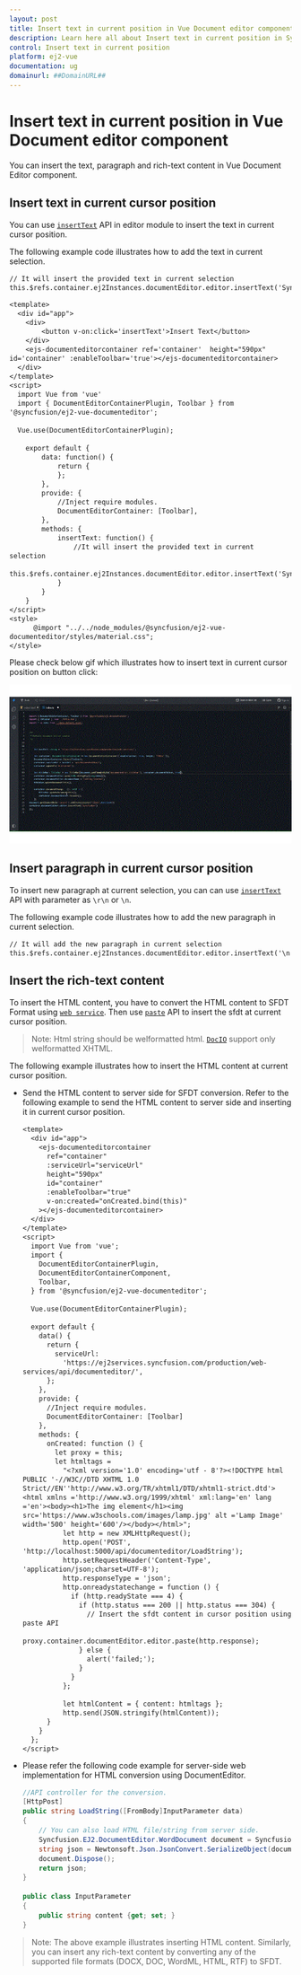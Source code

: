 ```yaml
---
layout: post
title: Insert text in current position in Vue Document editor component | Syncfusion
description: Learn here all about Insert text in current position in Syncfusion Vue Document editor component of Syncfusion Essential JS 2 and more.
control: Insert text in current position 
platform: ej2-vue
documentation: ug
domainurl: ##DomainURL##
---
```


# Insert text in current position in Vue Document editor component

You can insert the text, paragraph and rich-text content in Vue Document Editor component.

## Insert text in current cursor position

You can use [`insertText`](https://ej2.syncfusion.com/vue/documentation/api/document-editor/editor/#inserttext) API in editor module to insert the text in current cursor position.

The following example code illustrates how to add the text in current selection.

```
// It will insert the provided text in current selection
this.$refs.container.ej2Instances.documentEditor.editor.insertText('Syncfusion');
```

```
<template>
  <div id="app">
    <div>
        <button v-on:click='insertText'>Insert Text</button>
    </div>
    <ejs-documenteditorcontainer ref='container'  height="590px" id='container' :enableToolbar='true'></ejs-documenteditorcontainer>
  </div>
</template>
<script>
  import Vue from 'vue'
  import { DocumentEditorContainerPlugin, Toolbar } from '@syncfusion/ej2-vue-documenteditor';

  Vue.use(DocumentEditorContainerPlugin);

    export default {
        data: function() {
            return {
            };
        },
        provide: {
            //Inject require modules.
            DocumentEditorContainer: [Toolbar],
        },
        methods: {
            insertText: function() {
                //It will insert the provided text in current selection
                this.$refs.container.ej2Instances.documentEditor.editor.insertText('Syncfusion');
            }
        }
    }
</script>
<style>
      @import "../../node_modules/@syncfusion/ej2-vue-documenteditor/styles/material.css";
</style>
```

Please check below gif which illustrates how to insert text in current cursor position on button click:

![Insert text in current cursor position in Vue document editor](../images/insert_text.gif)

## Insert paragraph in current cursor position

To insert new paragraph at current selection, you can can use [`insertText`](https://ej2.syncfusion.com/vue/documentation/api/document-editor/editor/#inserttext) API with parameter as `\r\n` or `\n`.

The following example code illustrates how to add the new paragraph in current selection.

```
// It will add the new paragraph in current selection
this.$refs.container.ej2Instances.documentEditor.editor.insertText('\n');
```

## Insert the rich-text content

To insert the HTML content, you have to convert the HTML content to SFDT Format using [`web service`](../../document-editor/web-services-overview). Then use [`paste`](https://ej2.syncfusion.com/vue/documentation/api/document-editor/editor/#paste) API to insert the sfdt at current cursor position.

>Note: Html string should be welformatted html. [`DocIO`](https://help.syncfusion.com/file-formats/docio/html) support only welformatted XHTML.  

The following example illustrates how to insert the HTML content at current cursor position.

* Send the HTML content to server side for SFDT conversion. Refer to the following example to send the HTML content to server side and inserting it in current cursor position.

    ```
    <template>
      <div id="app">
        <ejs-documenteditorcontainer
          ref="container"
          :serviceUrl="serviceUrl"
          height="590px"
          id="container"
          :enableToolbar="true"
          v-on:created="onCreated.bind(this)"
        ></ejs-documenteditorcontainer>
      </div>
    </template>
    <script>
      import Vue from 'vue';
      import {
        DocumentEditorContainerPlugin,
        DocumentEditorContainerComponent,
        Toolbar,
      } from '@syncfusion/ej2-vue-documenteditor';

      Vue.use(DocumentEditorContainerPlugin);

      export default {
        data() {
          return {
            serviceUrl:
              'https://ej2services.syncfusion.com/production/web-services/api/documenteditor/',
          };
        },
        provide: {
          //Inject require modules.
          DocumentEditorContainer: [Toolbar]
        },
        methods: {
          onCreated: function () {
            let proxy = this;
            let htmltags =
              "<?xml version='1.0' encoding='utf - 8'?><!DOCTYPE html PUBLIC '-//W3C//DTD XHTML 1.0 Strict//EN''http://www.w3.org/TR/xhtml1/DTD/xhtml1-strict.dtd'><html xmlns ='http://www.w3.org/1999/xhtml' xml:lang='en' lang ='en'><body><h1>The img element</h1><img src='https://www.w3schools.com/images/lamp.jpg' alt ='Lamp Image' width='500' height='600'/></body></html>";
              let http = new XMLHttpRequest();
              http.open('POST', 'http://localhost:5000/api/documenteditor/LoadString');
              http.setRequestHeader('Content-Type', 'application/json;charset=UTF-8');
              http.responseType = 'json';
              http.onreadystatechange = function () {
                if (http.readyState === 4) {
                  if (http.status === 200 || http.status === 304) {
                    // Insert the sfdt content in cursor position using paste API
                    proxy.container.documentEditor.editor.paste(http.response);
                  } else {
                    alert('failed;');
                  }
                }
              };

              let htmlContent = { content: htmltags };
              http.send(JSON.stringify(htmlContent));
          }
        }
      };
    </script>
    ```

* Please refer the following code example for server-side web implementation for HTML conversion using DocumentEditor.

    ```c#
    //API controller for the conversion.
    [HttpPost]
    public string LoadString([FromBody]InputParameter data)
    {
        // You can also load HTML file/string from server side.
        Syncfusion.EJ2.DocumentEditor.WordDocument document = Syncfusion.EJ2.DocumentEditor.WordDocument.LoadString(data.content, FormatType.Html); // Convert the HTML to SFDT format.
        string json = Newtonsoft.Json.JsonConvert.SerializeObject(document);
        document.Dispose();
        return json;
    }

    public class InputParameter
    {
        public string content {get; set; }
    }
    ```

>Note: The above example illustrates inserting HTML content. Similarly, you can insert any rich-text content by converting any of the supported file formats (DOCX, DOC, WordML, HTML, RTF) to SFDT.